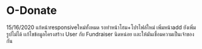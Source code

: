 # O-Donate
15/16/2020 แก้หน้าresponsiveใหม่ทั้งหมด รอทำหน้าโฮม+โปรไฟล์ใหม่ เพิ่มหน้าadd ยังเพิ่มรูปไม่ได้
เเก้ไขข้อมูลโครงสร้าง User กับ Fundraiser นิดหน่อย เเละให้มันเชื่อมความเป็นเจ้าของกัน
